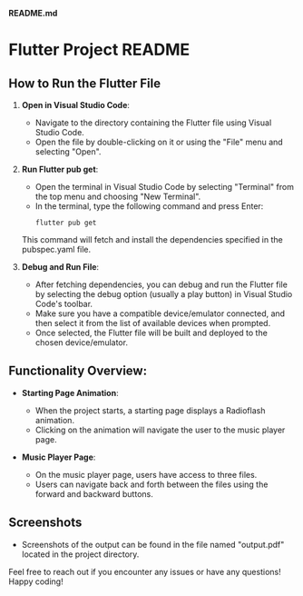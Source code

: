 **README.md**

# Flutter Project README

## How to Run the Flutter File

1. **Open in Visual Studio Code**: 
    - Navigate to the directory containing the Flutter file using Visual Studio Code.
    - Open the file by double-clicking on it or using the "File" menu and selecting "Open".

2. **Run Flutter pub get**:
    - Open the terminal in Visual Studio Code by selecting "Terminal" from the top menu and choosing "New Terminal".
    - In the terminal, type the following command and press Enter:
      ```
      flutter pub get
      ```
    This command will fetch and install the dependencies specified in the pubspec.yaml file.

3. **Debug and Run File**:
    - After fetching dependencies, you can debug and run the Flutter file by selecting the debug option (usually a play button) in Visual Studio Code's toolbar.
    - Make sure you have a compatible device/emulator connected, and then select it from the list of available devices when prompted.
    - Once selected, the Flutter file will be built and deployed to the chosen device/emulator.

## Functionality Overview:

- **Starting Page Animation**:
    - When the project starts, a starting page displays a Radioflash animation.
    - Clicking on the animation will navigate the user to the music player page.

- **Music Player Page**:
    - On the music player page, users have access to three files.
    - Users can navigate back and forth between the files using the forward and backward buttons.

## Screenshots
- Screenshots of the output can be found in the file named "output.pdf" located in the project directory.

Feel free to reach out if you encounter any issues or have any questions! Happy coding!
